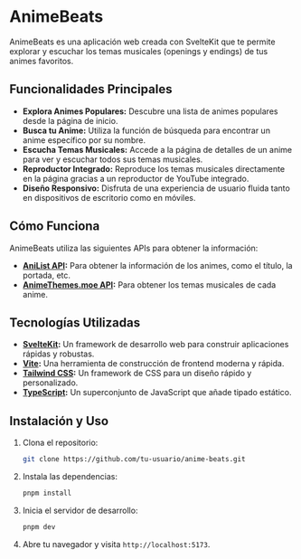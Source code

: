# AnimeBeats

AnimeBeats es una aplicación web creada con SvelteKit que te permite explorar y escuchar los temas musicales (openings y endings) de tus animes favoritos.

## Funcionalidades Principales

- **Explora Animes Populares:** Descubre una lista de animes populares desde la página de inicio.
- **Busca tu Anime:** Utiliza la función de búsqueda para encontrar un anime específico por su nombre.
- **Escucha Temas Musicales:** Accede a la página de detalles de un anime para ver y escuchar todos sus temas musicales.
- **Reproductor Integrado:** Reproduce los temas musicales directamente en la página gracias a un reproductor de YouTube integrado.
- **Diseño Responsivo:** Disfruta de una experiencia de usuario fluida tanto en dispositivos de escritorio como en móviles.

## Cómo Funciona

AnimeBeats utiliza las siguientes APIs para obtener la información:

- **[AniList API](https://anilist.gitbook.io/anilist-apiv2-docs/):** Para obtener la información de los animes, como el título, la portada, etc.
- **[AnimeThemes.moe API](https://animethemes.moe/):** Para obtener los temas musicales de cada anime.

## Tecnologías Utilizadas

- **[SvelteKit](https://kit.svelte.dev/):** Un framework de desarrollo web para construir aplicaciones rápidas y robustas.
- **[Vite](https://vitejs.dev/):** Una herramienta de construcción de frontend moderna y rápida.
- **[Tailwind CSS](https://tailwindcss.com/):** Un framework de CSS para un diseño rápido y personalizado.
- **[TypeScript](https://www.typescriptlang.org/):** Un superconjunto de JavaScript que añade tipado estático.

## Instalación y Uso

1.  Clona el repositorio:
    ```bash
    git clone https://github.com/tu-usuario/anime-beats.git
    ```
2.  Instala las dependencias:
    ```bash
    pnpm install
    ```
3.  Inicia el servidor de desarrollo:
    ```bash
    pnpm dev
    ```
4.  Abre tu navegador y visita `http://localhost:5173`.

